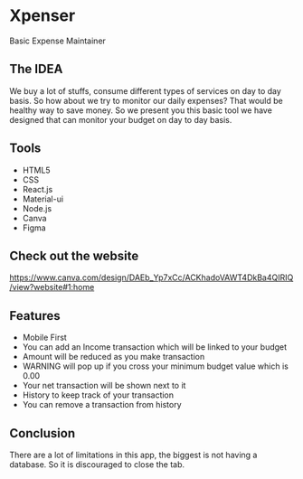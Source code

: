 # Xpenser
Basic Expense Maintainer

## The IDEA
We buy a lot of stuffs, consume different types of services on day to day basis. So how about we try to monitor our daily expenses? That would be healthy way to save money. So we present you this basic tool we have designed that can monitor your budget on day to day basis.

## Tools
* HTML5
* CSS
* React.js
* Material-ui
* Node.js
* Canva
* Figma

## Check out the website
https://www.canva.com/design/DAEb_Yp7xCc/ACKhadoVAWT4DkBa4QIRIQ/view?website#1:home

## Features
* Mobile First
* You can add an Income transaction which will be linked to your budget
* Amount will be reduced as you make transaction
* WARNING will pop up if you cross your minimum budget value which is 0.00
* Your net transaction will be shown next to it
* History to keep track of your transaction
* You can remove a transaction from history

## Conclusion

There are a lot of limitations in this app, the biggest is not having a database. So it is discouraged to close the tab.

